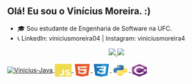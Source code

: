 ## Olá! Eu sou o Vinícius Moreira. :)

- 🎓 Sou estudante de Engenharia de Software na UFC.
- 📞 LinkedIn: viniciusmoreira04  |  Instagram: viniciusmoreira4

<div align="center">
  <a href="https://github.com/viniciusmoreira04">
  <img height="180em" src="https://github-readme-stats.vercel.app/api?username=viniciusmoreira04&show_icons=true&theme=dracula&include_all_commits=true&count_private=true"/>
  <img height="180em" src="https://github-readme-stats.vercel.app/api/top-langs/?username=viniciusmoreira04&layout=compact&langs_count=7&theme=dracula"/>
</div>

  </div>
<div style="display: inline_block"><br>
  <img align="center" alt="Vinicius-Java" height="30" width="40" src="https://i.pinimg.com/564x/e9/94/61/e99461fdd5b3db8bdb3081d8acf5e524.jpg">
  <img align="center" alt="Vinicius-Js" height="30" width="40" src="https://raw.githubusercontent.com/devicons/devicon/master/icons/javascript/javascript-plain.svg">
  <img align="center" alt="Vinicius-HTML" height="30" width="40" src="https://raw.githubusercontent.com/devicons/devicon/master/icons/html5/html5-original.svg">
  <img align="center" alt="Vinicius-CSS" height="30" width="40" src="https://raw.githubusercontent.com/devicons/devicon/master/icons/css3/css3-original.svg">
  <img align="center" alt="Vinicius-Python" height="30" width="40" src="https://raw.githubusercontent.com/devicons/devicon/master/icons/python/python-original.svg">
  <img align="center" alt="Vinicius-Csharp" height="30" width="40" src="https://raw.githubusercontent.com/devicons/devicon/master/icons/csharp/csharp-original.svg">
</div>
